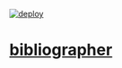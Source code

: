 [![deploy](https://github.com/lclem/bibliographer/actions/workflows/build_local.yml/badge.svg)](https://github.com/lclem/bibliographer/actions/workflows/build_local.yml)

# [bibliographer](https://lclem.github.io/bibliographer/)
